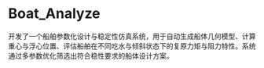 # Boat_Analyze
开发了一个船舶参数化设计与稳定性仿真系统，用于自动生成船体几何模型、计算重心与浮心位置、评估船舶在不同吃水与倾斜状态下的复原力矩与阻力特性。系统通过多参数优化筛选出符合稳性要求的船体设计方案。
